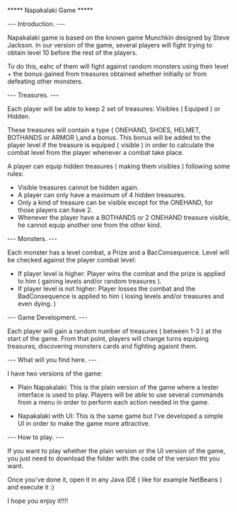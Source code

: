 ***** Napakalaki Game *****

--- Introduction. ---

Napakalaki game is based on the known game Munchkin designed by Steve Jackson. In our version of the game, several players will fight trying to obtain level 10 before the rest of the players.

To do this, eahc of them will fight against random monsters using their level + the bonus gained from treasures obtained whether initially or from defeating other monsters.

--- Treasures. ---

Each player will be able to keep 2 set of treasures: Visibles ( Equiped ) or Hidden.

These treasures will contain a type ( ONEHAND, SHOES, HELMET, BOTHANDS or ARMOR ),and a bonus. This bonus will be added to the player level if the treasure is equiped ( visible ) in order to calculate the combat level from the player whenever a combat take place.

A player can equip hidden treasures ( making them visibles ) following some rules:

- Visible treasures cannot be hidden again.
- A player can only have a maximum of 4 hidden treasures.
- Only a kind of treasure can be visible except for the ONEHAND, for those players can have 2.
- Whenever the player have a BOTHANDS or 2 ONEHAND treasure visible, he cannot equip another one from the other kind.

--- Monsters. ---

Each monster has a level combat, a Prize and a BacConsequence. Level will be checked against the player combat level:

- If player level is higher: Player wins the combat and the prize is applied to him ( gaining levels and/or random treasures ).
- If player level is not higher: Player losses the combat and the BadConsequence is applied to him ( losing levels and/or treasures and even dying. )

--- Game Development. ---

Each player will gain a random number of treasures ( between 1-3 ) at the start of the game. From that point, players will change turns equiping treasures, discovering monsters cards and fighting agaisnt them.

--- What will you find here. ---

I have two versions of the game:

- Plain Napakalaki: This is the plain version of the game where a tester interface is used to play. Players will be able to use several commands from a menu in order to perform each action needed in the game.

- Napakalaki with UI: This is the same game but I've developed a simple UI in order to make the game more attractive.

--- How to play. ---

If you want to play whether the plain version or the UI version of the game, you just need to download the folder with the code of the version tht you want.

Once you've done it, open it in any Java IDE ( like for example NetBeans ) and execute it :)

I hope you enjoy it!!!!



